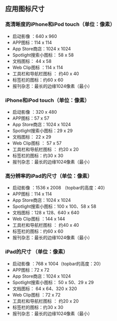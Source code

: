 
## 应用图标尺寸

### 高清晰度的iPhone和iPod touch（单位：像素）
   * 启动影像 ：640 x 960
   * APP图标：114 x 114
   * App Store商店：1024 x 1024
   * Spotlight搜索小图标： 58 x 58
   * 文档图标： 44 x 58
   * Web Clip图标 ：114 x 114
   * 工具栏和导航栏图标 ： 约40 x 40
   * 标签栏的图标：约60 x 60
   * 报刊杂志：最长的边缘1024像素（最小）
   
### iPhone和iPod touch（单位：像素）

   * 启动影像 ：320 x 480
   * APP图标：57 x 57
   * App Store商店：1024 x 1024
   * Spotlight搜索小图标：29 x 29
   * 文档图标： 22 x 29
   * Web Clip图标 ： 57 x 57
   * 工具栏和导航栏图标 ： 约20 x 20
   * 标签栏的图标：约30 x 30
   * 报刊杂志：最长的边缘1024像素（最小）
   
### 高分辨率的iPad的尺寸（单位：像素）

   * 启动影像 ：1536 x 2008 （topbar的高度：40）
   * APP图标：114 x 114
   * App Store商店：1024 x 1024
   * Spotlight搜索小图标：100 x 100、58 x 58
   * 文档图标：128 x 128、640 x 640
   * Web Clip图标 ：144 x 144
   * 工具栏和导航栏图标 ： 约40 x 40
   * 标签栏的图标：约60 x 60
   * 报刊杂志：最长的边缘1024像素（最小）
   
### iPad的尺寸 （单位：像素）

   * 启动影像 ：768 x 1004（topbar的高度：20）
   * APP图标：72 x 72
   * App Store商店：1024 x 1024
   * Spotlight搜索小图标： 50 x 50、29 x 29
   * 文档图标： 64 x 64、320 x 320
   * Web Clip图标 ：72 x 72
   * 工具栏和导航栏图标 ： 约20 x 20
   * 标签栏的图标：约30 x 30
   * 报刊杂志：最长的边缘1024像素（最小）

   

   

